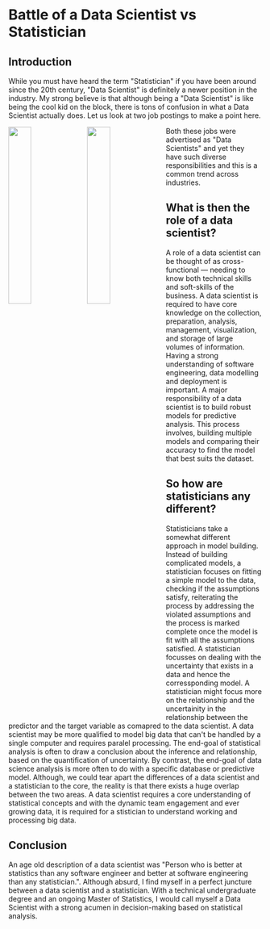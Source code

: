 # Battle of a Data Scientist vs Statistician 

## Introduction
While you must have heard the term "Statistician" if you have been around since the 20th century, "Data Scientist" is definitely a newer position in the industry. My strong believe is that although being a "Data Scientist" is like being the cool kid on the block, there is tons of confusion in what a Data Scientist actually does. Let us look at two job postings to make a point here.

<img src="https://user-images.githubusercontent.com/29751013/187302424-076ebf2e-2a14-408b-8095-af996b811ff7.png" style="float: left; width: 30%; margin-right: 1%; margin-bottom: 0.5em;">    
<img src="https://user-images.githubusercontent.com/29751013/187302020-0798cece-cd5f-453a-ad96-16f15ed0fe08.png" style="float: left; width: 30%; margin-right: 1%; margin-bottom: 0.5em;">

Both these jobs were advertised as "Data Scientists" and yet they have such diverse responsibilities and this is a common trend across industries. 

## What is then the role of a data scientist?
A role of a data scientist can be thought of as cross-functional — needing to know both technical skills and soft-skills of the business. A data scientist is required to have core knowledge on the collection, preparation, analysis, management, visualization, and storage of large volumes of information. Having a strong understanding of software engineering, data modelling and deployment is important. A major responsibility of a data scientist is to build robust models for predictive analysis. This process involves, building multiple models and comparing their accuracy to find the model that best suits the dataset. 

## So how are statisticians any different?
Statisticians take a somewhat different approach in model building. Instead of building complicated models, a statistician focuses on fitting a simple model to the data, checking if the assumptions satisfy, reiterating the process by addressing the violated assumptions and the process is marked complete once the model is fit with all the assumptions satisfied. A statistician focusses on dealing with the uncertainty that exists in a data and hence the corressponding model. A statistician might focus more on the relationship and the uncertainity in the relationship between the predictor and the target variable as comapred to the data scientist. A data scientist may be more qualified to model big data that can't be handled by a single computer and requires paralel processing. The end-goal of statistical analysis is often to draw a conclusion about the inference and relationship, based on the quantification of uncertainty. By contrast, the end-goal of data science analysis is more often to do with a specific database or predictive model. Although, we could tear apart the differences of a data scientist and a statistician to the core, the reality is that there exists a huge overlap between the two areas. A data scientist requires a core understanding of statistical concepts and with the dynamic team engagement and ever growing data, it is required for a stistician to understand working and processing big data. 

## Conclusion
An age old description of a data scientist was "Person who is better at statistics than any software engineer and better at software engineering than any statistician.". Although absurd, I find myself in a perfect juncture between a data scientist and a statistician. With a technical undergraduate degree and an ongoing Master of Statistics, I would call myself a Data Scientist with a strong acumen in decision-making based on statistical analysis. 

